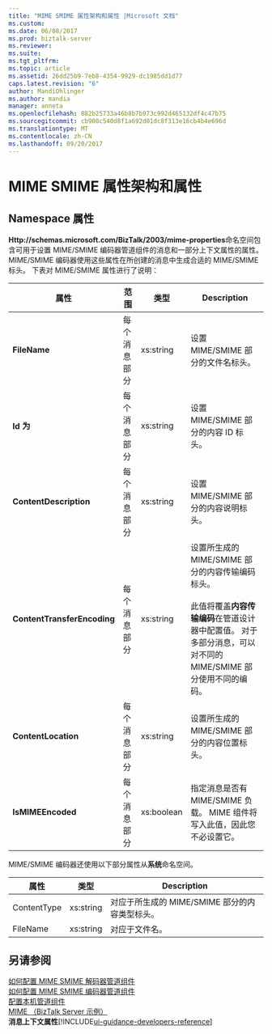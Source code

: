 ```yaml
---
title: "MIME SMIME 属性架构和属性 |Microsoft 文档"
ms.custom: 
ms.date: 06/08/2017
ms.prod: biztalk-server
ms.reviewer: 
ms.suite: 
ms.tgt_pltfrm: 
ms.topic: article
ms.assetid: 26dd25b9-7eb8-4354-9929-dc1985dd1d77
caps.latest.revision: "6"
author: MandiOhlinger
ms.author: mandia
manager: anneta
ms.openlocfilehash: 882b25733a46b8b7b973c992d465132df4c47b75
ms.sourcegitcommit: cb908c540d8f1a692d01dc8f313e16cb4b4e696d
ms.translationtype: MT
ms.contentlocale: zh-CN
ms.lasthandoff: 09/20/2017
---
```

# <a name="mime-smime-property-schema-and-properties"></a>MIME SMIME 属性架构和属性

## <a name="namespace-properties"></a>Namespace 属性
**Http://schemas.microsoft.com/BizTalk/2003/mime-properties**命名空间包含可用于设置 MIME/SMIME 编码器管道组件的消息和一部分上下文属性的属性。 MIME/SMIME 编码器使用这些属性在所创建的消息中生成合适的 MIME/SMIME 标头。 下表对 MIME/SMIME 属性进行了说明：  
  
|属性|范围|类型|Description|  
|--------------|-----------|----------|-----------------|  
|**FileName**|每个消息部分|xs:string|设置 MIME/SMIME 部分的文件名标头。|  
|**Id 为**|每个消息部分|xs:string|设置 MIME/SMIME 部分的内容 ID 标头。|  
|**ContentDescription**|每个消息部分|xs:string|设置 MIME/SMIME 部分的内容说明标头。|  
|**ContentTransferEncoding**|每个消息部分|xs:string|设置所生成的 MIME/SMIME 部分的内容传输编码标头。<br /><br /> 此值将覆盖**内容传输编码**在管道设计器中配置值。 对于多部分消息，可以对不同的 MIME/SMIME 部分使用不同的编码。|  
|**ContentLocation**|每个消息部分|xs:string|设置所生成的 MIME/SMIME 部分的内容位置标头。|  
|**IsMIMEEncoded**|每个消息部分|xs:boolean|指定消息是否有 MIME/SMIME 负载。 MIME 组件将写入此值，因此您不必设置它。|  
  
 MIME/SMIME 编码器还使用以下部分属性从**系统**命名空间。  
  
|属性|类型|Description|  
|--------------|----------|-----------------|  
|ContentType|xs:string|对应于所生成的 MIME/SMIME 部分的内容类型标头。|  
|FileName|xs:string|对应于文件名。|  
  
## <a name="see-also"></a>另请参阅  
 [如何配置 MIME SMIME 解码器管道组件](../core/how-to-configure-the-mime-smime-decoder-pipeline-component.md)   
 [如何配置 MIME SMIME 编码器管道组件](../core/how-to-configure-the-mime-smime-encoder-pipeline-component.md)   
 [配置本机管道组件](../core/configuring-native-pipeline-components.md)   
 [MIME （BizTalk Server 示例）](../core/mime-biztalk-server-sample.md)   
 **消息上下文属性**[!INCLUDE[ui-guidance-developers-reference](../includes/ui-guidance-developers-reference.md)]